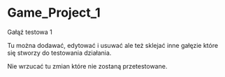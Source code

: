 # Game_Project_1


Gałąź testowa 1

Tu można dodawać, edytować i usuwać ale też sklejać inne gałęzie które się stworzy do testowania działania.

Nie wrzucać tu zmian które nie zostaną przetestowane.

